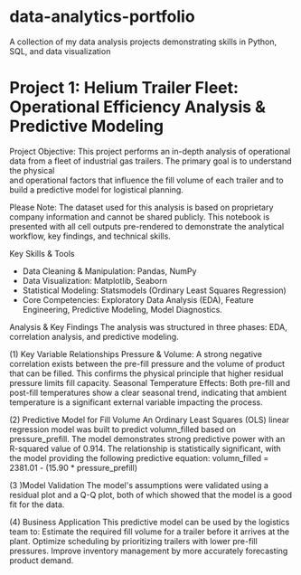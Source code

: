 # data-analytics-portfolio
A collection of my data analysis projects demonstrating skills in Python, SQL, and data visualization



# Project 1: Helium Trailer Fleet: Operational Efficiency Analysis & Predictive Modeling

Project Objective:
This project performs an in-depth analysis of operational data from a fleet of industrial gas trailers. The primary goal is to understand the physical   
and operational factors that influence the fill volume of each trailer and to build a predictive model for logistical planning.

Please Note: The dataset used for this analysis is based on proprietary company information and cannot be shared publicly. This notebook is presented 
with all cell outputs pre-rendered to demonstrate the analytical workflow, key findings, and technical skills.

Key Skills & Tools
-   Data Cleaning & Manipulation: Pandas, NumPy
-   Data Visualization: Matplotlib, Seaborn
-   Statistical Modeling: Statsmodels (Ordinary Least Squares Regression)
-   Core Competencies: Exploratory Data Analysis (EDA), Feature Engineering, Predictive Modeling, Model Diagnostics.

Analysis & Key Findings
The analysis was structured in three phases: EDA, correlation analysis, and predictive modeling.

(1) Key Variable Relationships
    Pressure & Volume: A strong negative correlation exists between the pre-fill pressure and the volume of product that can be filled. This confirms the 
    physical principle that higher residual pressure limits fill capacity.
    Seasonal Temperature Effects: Both pre-fill and post-fill temperatures show a clear seasonal trend, indicating that ambient temperature is a significant 
    external variable impacting the process.

(2) Predictive Model for Fill Volume
    An Ordinary Least Squares (OLS) linear regression model was built to predict volumn_filled based on pressure_prefill.
    The model demonstrates strong predictive power with an R-squared value of 0.914.
    The relationship is statistically significant, with the model providing the following predictive equation:
    volumn_filled = 2381.01 - (15.90 * pressure_prefill)

(3 )Model Validation
    The model's assumptions were validated using a residual plot and a Q-Q plot, both of which showed that the model is a good fit for the data.
  
(4) Business Application
    This predictive model can be used by the logistics team to:
    Estimate the required fill volume for a trailer before it arrives at the plant.
    Optimize scheduling by prioritizing trailers with lower pre-fill pressures.
    Improve inventory management by more accurately forecasting product demand.
   
